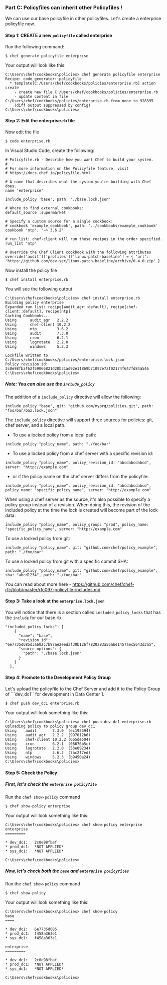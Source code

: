 ### Part C: Policyfiles can inherit other Policyfiles !
We can use our base policyfile in other policyfiles.  Let's create a enterprise policyfile now.

#### Step 1: CREATE a new ```policyfile``` called enterprise
Run the following command:
```
$ chef generate policyfile enterprise
```

Your output will look like this:
```
C:\Users\chef\cookbooks\policies> chef generate policyfile enterprise
Recipe: code_generator::policyfile
  * template[C:/Users/chef/cookbooks/policies/enterprise.rb] action create
    - create new file C:/Users/chef/cookbooks/policies/enterprise.rb
    - update content in file C:/Users/chef/cookbooks/policies/enterprise.rb from none to 928395
    (diff output suppressed by config)
C:\Users\chef\cookbooks\policies>
```

#### Step 2: Edit the enterprise.rb file
Now edit the file
```
$ code enterprise.rb
```

In Visual Studio Code, create the following:

```
# Policyfile.rb - Describe how you want Chef to build your system.
#
# For more information on the Policyfile feature, visit
# https://docs.chef.io/policyfile.html

# A name that describes what the system you're building with Chef does.
name 'enterprise'

include_policy 'base', path: './base.lock.json'

# Where to find external cookbooks:
default_source :supermarket

# Specify a custom source for a single cookbook:
# cookbook 'example_cookbook', path: '../cookbooks/example_cookbook'
cookbook 'ntp', '~> 3.6.2'

# run_list: chef-client will run these recipes in the order specified.
run_list 'ntp'

# Override the Chef Client cookbook with the following attributes
override['audit']['profiles']['linux-patch-baseline'] = { 'url': 'https://github.com/dev-sec/linux-patch-baseline/archive/0.4.0.zip' }

```

Now install the policy file
```
$ chef install enterprise.rb
```

You will see the following output
```
C:\Users\chef\cookbooks\policies> chef install enterprise.rb
Building policy enterprise
Expanded run list: recipe[audit_agr::default], recipe[chef-client::default], recipe[ntp]
Caching Cookbooks...
Using      audit_agr   2.2.2
Using      chef-client 10.2.2
Using      ntp         3.6.2
Using      audit       7.3.0
Using      cron        6.2.1
Using      logrotate   2.2.0
Using      windows     5.2.3

Lockfile written to C:/Users/chef/cookbooks/policies/enterprise.lock.json
Policy revision id: 2c0e98fbaf62f59066821d20b31ad92e11869b71092e7af02174f647fd84a546
C:\Users\chef\cookbooks\policies>
```

##### Note: You can also use the ```include_policy```
The addition of a ```include_policy``` directive will allow the following:

```include_policy "base", git: "github.com/myorg/policies.git", path: "foo/bar/baz.lock.json"```

The ```include_policy``` directive will support three sources for policies: git, chef server, and a local path.
- To use a locked policy from a local path:

```include_policy "policy_name", path: "./foo/bar"```
- To use a locked policy from a chef server with a specific revision id:

```include_policy "policy_name", policy_revision_id: "abcdabcdabcd", server: "http://example.com"```

- or if the policy name on the chef server differs from the policyfile:

```include_policy "policy_name", policy_revision_id: "abcdabcdabcd", policy_name: "specific_policy_name", server: "http://example.com"```

When using a chef server as the source, it's also possible to specify a policy group instead of a revision. When doing this, the revision of the included policy at the time the lock is created will become part of the lock data:

```include_policy "policy_name", policy_group: "prod", policy_name: "specific_policy_name", server: "http://example.com"```

To use a locked policy from git:

```include_policy "policy_name", git: "github.com/chef/policy_example", path: "./foo/bar"```

To use a locked policy from git with a specific commit SHA:

```include_policy "policy_name", git: "github.com/chef/policy_example", sha: "abcd1234", path: "./foo/bar"```

You can read about more here - https://github.com/chef/chef-rfc/blob/master/rfc097-policyfile-includes.md  

#### Step 3: Take a look at the ```enterprise.lock.json```
You will notice that there is a section called ```included_policy_locks``` that has the ```include``` for our base.rb

```
"included_policy_locks": [
    {
      "name": "base",
      "revision_id": "6e7735d685d3a602c7b97ae2eedaf30b126f7820a83a56abe1457aec5643d3a5",
      "source_options": {
        "path": "./base.lock.json"
      }
    }
  ],
  ```
  
#### Step 4: Promote to the Development Policy Group
Let's upload the policyfile to the Chef Server and add it to the Policy Group of ```dev_dc1`` for development in Data Center 1.

```
$ chef push dev_dc1 enterprise.rb
```

Your output will look something like this:
```
C:\Users\chef\cookbooks\policies> chef push dev_dc1 enterprise.rb
Uploading policy to policy group dev_dc1
Using    audit       7.3.0  (ec192594)
Using    audit_agr   2.2.2  (997012b6)
Using    chef-client 10.2.2 (665de504)
Using    cron        6.2.1  (08676b5c)
Using    logrotate   2.2.0  (53e09234)
Using    ntp         3.6.2  (7ac2f7ed)
Using    windows     5.2.3  (b9450a24)
C:\Users\chef\cookbooks\policies>
```

#### Step 5: Check the Policy

##### First, let's check the ```enterprise policyfile```
Run the ```chef show-policy``` command
```
$ chef show-policy enterprise
```
Your output will look something like this:
```
C:\Users\chef\cookbooks\policies> chef show-policy enterprise
enterprise
=========

* dev_dc1:   2c0e98fbaf
* prod_dc1:  *NOT APPLIED*
* sys_dc1:   *NOT APPLIED*

C:\Users\chef\cookbooks\policies>
```

##### Now, let's check both the ```base``` and ```enterprise policyfiles```
Run the ```chef show-policy``` command
```
$ chef show-policy
```
Your output will look something like this:
```
C:\Users\chef\cookbooks\policies> chef show-policy
base
====

* dev_dc1:   6e7735d685
* prod_dc1:  f458a363e1
* sys_dc1:   f458a363e1

enterprise
=========

* dev_dc1:   2c0e98fbaf
* prod_dc1:  *NOT APPLIED*
* sys_dc1:   *NOT APPLIED*

C:\Users\chef\cookbooks\policies>
```
